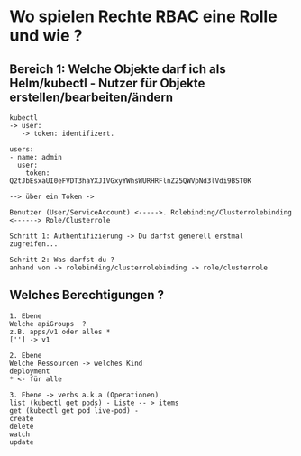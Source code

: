 # Wo spielen Rechte RBAC eine Rolle und wie ? 

## Bereich 1: Welche Objekte darf ich als Helm/kubectl - Nutzer für Objekte erstellen/bearbeiten/ändern 

```
kubectl 
-> user: 
   -> token: identifizert.

users:
- name: admin
  user:
    token: Q2tJbEsxaUI0eFVDT3haYXJIVGxyYWhsWURHRFlnZ25QWVpNd3lVdi9BST0K

--> über ein Token ->
```

```
Benutzer (User/ServiceAccount) <----->. Rolebinding/Clusterrolebinding   <------> Role/Clusterrole            
```

```
Schritt 1: Authentifizierung -> Du darfst generell erstmal zugreifen...

Schritt 2: Was darfst du ? 
anhand von -> rolebinding/clusterrolebinding -> role/clusterrole  
```



## Welches Berechtigungen ? 

```
1. Ebene 
Welche apiGroups  ? 
z.B. apps/v1 oder alles * 
[''] -> v1 
```

```
2. Ebene 
Welche Ressourcen -> welches Kind 
deployment
* <- für alle 
```

```
3. Ebene -> verbs a.k.a (Operationen) 
list (kubectl get pods) - Liste -- > items 
get (kubectl get pod live-pod) -
create
delete
watch 
update
```
